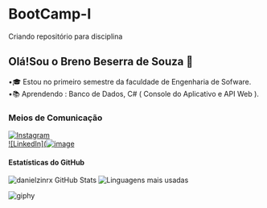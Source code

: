 # BootCamp-I
Criando repositório para disciplina

## Olá!Sou o Breno Beserra de Souza 👋
•🎓​ Estou no primeiro semestre da faculdade de Engenharia de Sofware.  
​•📚​ Aprendendo : Banco de Dados, C# ( Console do Aplicativo e API Web ).

### Meios de Comunicação
[![Instagram]((https://www.instagram.com/bren23._/p/C640YbONevu/))]([(https://www.instagram.com/bren23._/)])  
[![LinkedIn](![image](https://github.com/user-attachments/assets/b96ad8f2-54ac-45b6-8a90-bc1e0b0252a6)](www.linkedin.com/in/breno-beserra-407607354)

#### Estatísticas do GitHub
![danielzinrx GitHub Stats](https://github-readme-stats.vercel.app/api?username=danielzinrx&show_icons=true&theme=radical)
![Linguagens mais usadas](https://github-readme-stats.vercel.app/api/top-langs/?username=danielzinrx&layout=compact&theme=radical)

​![giphy](https://github.com/user-attachments/assets/eabcc0ea-946e-4d25-9afc-44212c6a9de9)
